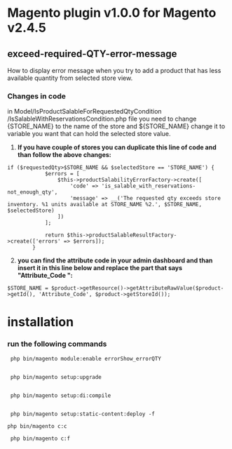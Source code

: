 # Magento plugin v1.0.0 for Magento v2.4.5

## exceed-required-QTY-error-message

How to display error message when you try to add a product that has less available quantity from selected store view. 

### Changes in code

in Model/IsProductSalableForRequestedQtyCondition
/IsSalableWithReservationsCondition.php file you need to change {STORE_NAME} to the name of the store and ${STORE_NAME} change it to variable you want that can hold the selected store value. 

1. <b>If you have couple of stores you can duplicate this line of code and than follow the above changes:</b>

```
if ($requestedQty>$STORE_NAME && $selectedStore == 'STORE_NAME') {
            $errors = [
                $this->productSalabilityErrorFactory->create([
                    'code' => 'is_salable_with_reservations-not_enough_qty',
                    'message' => __('The requested qty exceeds store inventory. %1 units available at STORE_NAME %2.', $STORE_NAME, $selectedStore)
                ])
            ];

            return $this->productSalableResultFactory->create(['errors' => $errors]);
        }
```

2. <b>you can find the attribute code in your admin dashboard and than insert it in this line below and replace the part that says "Attribute_Code ":</b>

```
$STORE_NAME = $product->getResource()->getAttributeRawValue($product->getId(), 'Attribute_Code', $product->getStoreId());
```
# installation 
### run the following commands

```
 php bin/magento module:enable errorShow_errorQTY
 
 ```
 
 ```
  php bin/magento setup:upgrade
  
 ```
  
 ```
  php bin/magento setup:di:compile
  
 ```
   
  ```
   php bin/magento setup:static-content:deploy -f 
 ```
     
  ```
  php bin/magento c:c
  ```

 ```
  php bin/magento c:f
  ```

